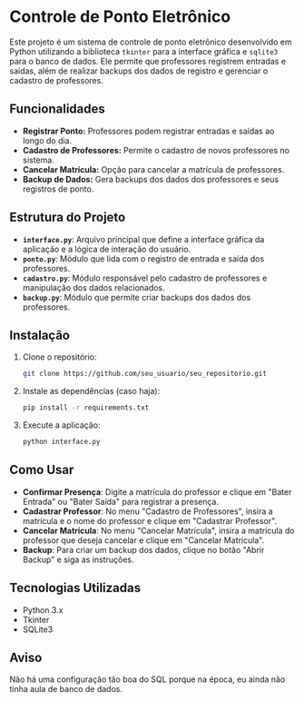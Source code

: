 # Controle de Ponto Eletrônico

Este projeto é um sistema de controle de ponto eletrônico desenvolvido em Python utilizando a biblioteca `tkinter` para a interface gráfica e `sqlite3` para o banco de dados. Ele permite que professores registrem entradas e saídas, além de realizar backups dos dados de registro e gerenciar o cadastro de professores.

## Funcionalidades

- **Registrar Ponto:** Professores podem registrar entradas e saídas ao longo do dia.
- **Cadastro de Professores:** Permite o cadastro de novos professores no sistema.
- **Cancelar Matrícula:** Opção para cancelar a matrícula de professores.
- **Backup de Dados:** Gera backups dos dados dos professores e seus registros de ponto.

## Estrutura do Projeto

- **`interface.py`**: Arquivo principal que define a interface gráfica da aplicação e a lógica de interação do usuário.
- **`ponto.py`**: Módulo que lida com o registro de entrada e saída dos professores.
- **`cadastro.py`**: Módulo responsável pelo cadastro de professores e manipulação dos dados relacionados.
- **`backup.py`**: Módulo que permite criar backups dos dados dos professores.

## Instalação

1. Clone o repositório:
   ```bash
   git clone https://github.com/seu_usuario/seu_repositorio.git
   ```

2. Instale as dependências (caso haja):
   ```bash
   pip install -r requirements.txt
   ```

3. Execute a aplicação:
   ```bash
   python interface.py
   ```

## Como Usar

- **Confirmar Presença**: Digite a matrícula do professor e clique em "Bater Entrada" ou "Bater Saída" para registrar a presença.
- **Cadastrar Professor**: No menu "Cadastro de Professores", insira a matrícula e o nome do professor e clique em "Cadastrar Professor".
- **Cancelar Matrícula**: No menu "Cancelar Matrícula", insira a matrícula do professor que deseja cancelar e clique em "Cancelar Matrícula".
- **Backup**: Para criar um backup dos dados, clique no botão "Abrir Backup" e siga as instruções.

## Tecnologias Utilizadas

- Python 3.x
- Tkinter
- SQLite3

## Aviso

Não há uma configuração tão boa do SQL porque na época, eu ainda não tinha aula de banco de dados.
